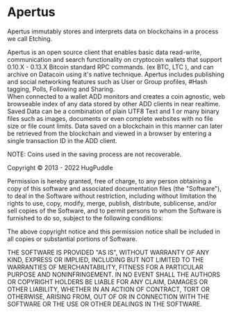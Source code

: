 Apertus
===

Apertus immutably stores and interprets data on blockchains in a process we call Etching.

Apertus is an open source client that enables basic data read-write, communication and search functionality on cryptocoin wallets that support 0.10.X - 0.13.X Bitcoin standard RPC commands. (ex BTC, LTC ), and can archive on Datacoin using it's native technique.
Apertus includes publishing and social networking features such as User or Group profiles, #Hash tagging, Polls, Following and Sharing.  
When connected to a wallet ADD monitors and creates a coin agnostic, web browseable index of any data stored by other ADD clients in near realtime. Saved Data can be a combination of plain UTF8 Text and 1 or many binary files such as images, documents or even complete websites with no file size or file count limits. 
Data saved on a blockchain in this manner can later be retrieved from the blockchain and viewed in a browser by entering a single transaction ID in the ADD client.

NOTE: Coins used in the saving process are not recoverable. 

Copyright ©  2013 - 2022 HugPuddle

Permission is hereby granted, free of charge, to any person obtaining a copy of this software and associated 
documentation files (the "Software"), to deal in the Software without restriction, including without limitation 
the rights to use, copy, modify, merge, publish, distribute, sublicense, and/or sell copies of the Software, and 
to permit persons to whom the Software is furnished to do so, subject to the following conditions:

The above copyright notice and this permission notice shall be included in all copies or substantial portions of 
Software.


THE SOFTWARE IS PROVIDED "AS IS", WITHOUT WARRANTY OF ANY KIND, EXPRESS OR IMPLIED, INCLUDING BUT NOT LIMITED 
TO THE WARRANTIES OF MERCHANTABILITY, FITNESS FOR A PARTICULAR PURPOSE AND NONINFRINGEMENT. IN NO EVENT SHALL
THE AUTHORS OR COPYRIGHT HOLDERS BE LIABLE FOR ANY CLAIM, DAMAGES OR OTHER LIABILITY, WHETHER IN AN ACTION OF 
CONTRACT, TORT OR OTHERWISE, ARISING FROM, OUT OF OR IN CONNECTION WITH THE SOFTWARE OR THE USE OR OTHER DEALINGS 
IN THE SOFTWARE.
